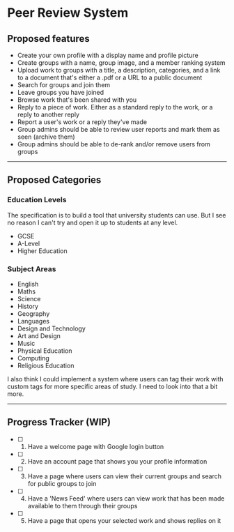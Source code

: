 # Peer Review System

## Proposed features

- Create your own profile with a display name and profile picture
- Create groups with a name, group image, and a member ranking system
- Upload work to groups with a title, a description, categories, and a link to a document that's either a .pdf or a URL to a public document
- Search for groups and join them
- Leave groups you have joined
- Browse work that's been shared with you
- Reply to a piece of work. Either as a standard reply to the work, or a reply to another reply
- Report a user's work or a reply they've made
- Group admins should be able to review user reports and mark them as seen (archive them)
- Group admins should be able to de-rank and/or remove users from groups

---

## Proposed Categories

### Education Levels

The specification is to build a tool that university students can use. But I see no reason I can't try and open it up to students at any level.

- GCSE
- A-Level
- Higher Education

### Subject Areas

- English
- Maths
- Science
- History
- Geography
- Languages
- Design and Technology
- Art and Design
- Music
- Physical Education
- Computing
- Religious Education

I also think I could implement a system where users can tag their work with custom tags for more specific areas of study. I need to look into that a bit more.

---

## Progress Tracker (WIP)

- [ ] 1) Have a welcome page with Google login button
- [ ] 2) Have an account page that shows you your profile information
- [ ] 3) Have a page where users can view their current groups and search for public groups to join
- [ ] 4) Have a 'News Feed' where users can view work that has been made available to them through their groups
- [ ] 5) Have a page that opens your selected work and shows replies on it
